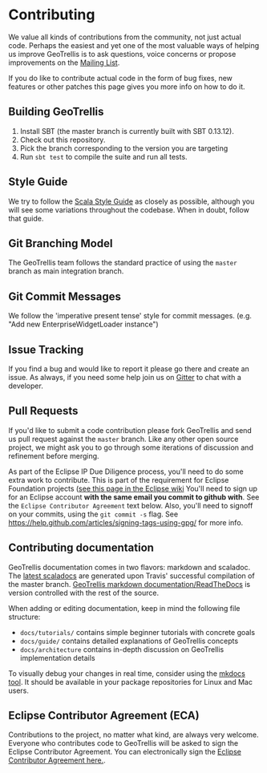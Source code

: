 # Contributing

We value all kinds of contributions from the community, not just actual
code. Perhaps the easiest and yet one of the most valuable ways of helping
us improve GeoTrellis is to ask questions, voice concerns or propose
improvements on the [Mailing List](https://locationtech.org/mailman/listinfo/geotrellis-user).

If you do like to contribute actual code in the form of bug fixes, new
features or other patches this page gives you more info on how to do it.

## Building GeoTrellis

1. Install SBT (the master branch is currently built with SBT 0.13.12).
2. Check out this repository.
3. Pick the branch corresponding to the version you are targeting
4. Run `sbt test` to compile the suite and run all tests.

## Style Guide

We try to follow the [Scala Style Guide]((http://docs.scala-lang.org/style/))
as closely as possible, although you will see some variations throughout the
codebase. When in doubt, follow that guide.

## Git Branching Model

The GeoTrellis team follows the standard practice of using the `master`
branch as main integration branch.

## Git Commit Messages

We follow the 'imperative present tense' style for commit messages. (e.g.
"Add new EnterpriseWidgetLoader instance")

## Issue Tracking

If you find a bug and would like to report it please go there and create
an issue. As always, if you need some help join us on
[Gitter](https://gitter.im/locationtech/geotrellis) to chat with a
developer.

## Pull Requests

If you'd like to submit a code contribution please fork GeoTrellis and send
us pull request against the `master` branch. Like any other open source
project, we might ask you to go through some iterations of discussion and
refinement before merging.

As part of the Eclipse IP Due Diligence process, you'll need to do some
extra work to contribute. This is part of the requirement for Eclipse Foundation
projects ([see this page in the Eclipse wiki](https://wiki.eclipse.org/Development_Resources/Handling_Git_Contributions#Git) You'll need to sign
up for an Eclipse account __with the same email you commit to github with__.
See the `Eclipse Contributor Agreement` text below.
Also, you'll need to signoff on your commits, using the `git commit -s` flag.
See https://help.github.com/articles/signing-tags-using-gpg/ for more info.

## Contributing documentation

GeoTrellis documentation comes in two flavors: markdown and scaladoc. The
[latest scaladocs](https://geotrellis.github.io/scaladocs/latest/#geotrellis.package)
are generated upon Travis' successful compilation of the master branch.
[GeoTrellis markdown documentation/ReadTheDocs](http://geotrellis.readthedocs.io/en/latest/)
is version controlled with the rest of the source.

When adding or editing documentation, keep in mind the following file structure:

- `docs/tutorials/` contains simple beginner tutorials with concrete goals
- `docs/guide/` contains detailed explanations of GeoTrellis concepts
- `docs/architecture` contains in-depth discussion on GeoTrellis implementation details

To visually debug your changes in real time, consider using the [mkdocs
tool](http://www.mkdocs.org/). It should be available in your package
repositories for Linux and Mac users.

## Eclipse Contributor Agreement (ECA)

Contributions to the project, no matter what kind, are always very
welcome.
Everyone who contributes code to GeoTrellis will be asked to sign the Eclipse Contributor Agreement.
You can electronically sign the [Eclipse Contributor Agreement here.](https://www.eclipse.org/legal/ECA.php).
